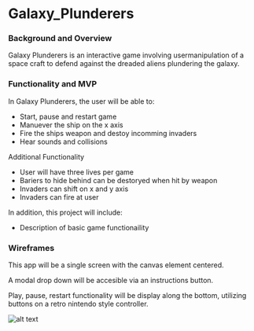 # Galaxy_Plunderers

### Background and Overview

Galaxy Plunderers is an interactive game involving usermanipulation of a space craft to defend against the dreaded aliens   plundering the galaxy.  

### Functionality and MVP

In Galaxy Plunderers, the user will be able to:

  * Start, pause and restart game
  * Manuever the ship on the x axis
  * Fire the ships weapon and destoy incomming invaders
  * Hear sounds and collisions
  
 Additional Functionality
  * User will have three lives per game
  * Bariers to hide behind can be destoryed when hit by weapon
  * Invaders can shift on x and y axis
  * Invaders can fire at user
  
In addition, this project will include:

  * Description of basic game functionaility
  
### Wireframes

This app will be a single screen with the canvas element centered.  

A modal drop down will be accesible via an instructions button.

Play, pause, restart functionality will be display along the bottom, utilizing buttons on a retro nintendo style controller.

![alt text](https://user-images.githubusercontent.com/48530387/59269332-c98dd800-8c1c-11e9-88cd-da0740f82c58.png)


  
